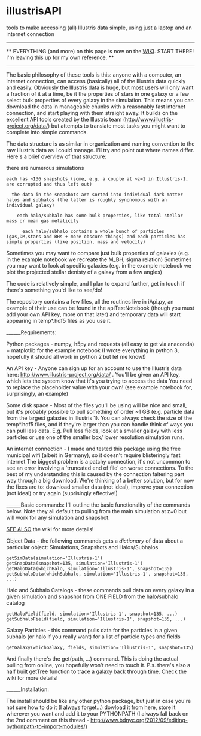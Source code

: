 # illustrisAPI
tools to make accessing (all) Illustris data simple, using just a laptop and an internet connection

__________________________________________________________________________
** EVERYTHING (and more) on this page is now on the [WIKI](https://github.com/zpenoyre/illustrisAPI/wiki). START THERE! I'm leaving this up for my own reference. **
__________________________________________________________________________

The basic philosophy of these tools is this:
  anyone with a computer, an internet connection, can access (basically) all of the Illustris data quickly and easily.
Obviously the Illustris data is huge, but most users will only want a fraction of it at a time, be it the properties of stars in one galaxy or a few select bulk properties of every galaxy in the simulation.
This means you can download the data in manageable chunks with a reasonably fast internet connection, and start playing with them straight away.
It builds on the excellent API tools created by the Illustris team (http://www.illustris-project.org/data/) but attempts to translate most tasks you might want to complete into simple commands.

The data structure is as similar in organization and naming convention to the raw illustris data as I could manage. I'll try and point out where names differ. Here's a brief overview of that structure:

  there are numerous simulations
  
    each has ~136 snapshots (some, e.g. a couple at ~z=1 in Illustris-1, are corrupted and thus left out)
    
      the data in the snapshots are sorted into individual dark matter halos and subhalos (the latter is roughly synonomous with an individual galaxy)
      
        each halo/subhalo has some bulk properties, like total stellar mass or mean gas metalicity
        
          each halo/subhalo contains a whole bunch of particles (gas,DM,stars and BHs + more obscure things) and each particles has simple properties (like position, mass and velocity)

Sometimes you may want to compare just bulk properties of galaxies (e.g. in the example notebook we recreate the M_BH, sigma relation)
Sometimes you may want to look at specific galaxies (e.g. in the example notebook we plot the projected stellar denisty of a galaxy from a few angles)

The code is relatively simple, and I plan to expand further, get in touch if there's something you'd like to see/do!

The repository contains a few files, all the routines live in iApi.py, an example of their use can be found in the apiTestNotebook (though you must add your own API key, more on that later) and temporary data will start appearing in temp*.hdf5 files as you use it.

______Requirements:

Python packages - numpy, h5py and requests (all easy to get via anaconda) + matplotlib for the example notebook
    (I wrote everything in python 3, hopefully it should all work in python 2 but let me know!)

An API key - Anyone can sign up for an account to use the Illustris data here: http://www.illustris-project.org/data/ .
    You'll be given an API key, which lets the system know that it's you trying to access the data
    You need to replace the placeholder value with your own! (see example notebook for, surprisingly, an example)

Some disk space - Most of the files you'll be using will be nice and small, but it's probably possible to pull something of order ~1 GB (e.g. particle data from the largest galaxies in Illustris 1). 
    You can always check the size of the temp*.hdf5 files, and if they're larger than you can handle think of ways you can pull less data.
    E.g. Pull less fields, look at a smaller galaxy with less particles or use one of the smaller box/ lower resolution simulation runs.

An internet connection - I made and tested this package using the free municipal wifi (albeit in Germany), so it doesn't require blisteringly fast internet
    The biggest problem is a patchy connection, it's not uncommon to see an error involving a 'truncated end of file' on worse connections.
    To the best of my understanding this is caused by the connection faltering part way through a big download.
    We're thinking of a better solution, but for now the fixes are to: download smaller data (not ideal), improve your connection (not ideal) or try again (suprisingly effective!)


______Basic commands:
I'll outline the basic functionality of the commands below. Note they all default to pulling from the main simulation at z=0 but will work for any simulation and snapshot.

[SEE ALSO](https://github.com/zpenoyre/illustrisAPI/wiki) the wiki for more details!
  
  Object Data - the following commands gets a *dictionary* of data about a particular object: Simulations, Snapshots and Halos/Subhalos
  
    getSimData(simulation='Illustris-1') 
    getSnapData(snapshot=135, simulation='Illustris-1')
    getHaloData(whichHalo, simulation='Illustris-1', snapshot=135)
    getSubhaloData(whichSubhalo, simulation='Illustris-1', snapshot=135, ...)
    
  Halo and Subhalo Catalogs - these commands pull data on every galaxy in a given simulation and snapshot from ONE FIELD from the halo/subhalo catalog
  
    getHaloField(field, simulation='Illustris-1', snapshot=135, ...)
    getSubhaloField(field, simulation='Illustris-1', snapshot=135, ...)
    
  Galaxy Particles - this command pulls data for the particles in a given subhalo (or halo if you really want) for a list of particle types and fields
  
    getGalaxy(whichGalaxy, fields, simulation='Illustris-1', snapshot=135)
    
  And finally there's the get(path, ...) command. This is doing the actual pulling from online, you hopefully won't need to touch it.
  P.s. there's also a half built getTree function to trace a galaxy back through time. Check the wiki for more details!
    
______Installation:
      
The install should be like any other python package, but just in case you're not sure how to do it (I always forget...) dowload it from here, store it wherever you want and add it to your PYTHONPATH (I always fall back on the 2nd comment on this thread - http://www.bdnyc.org/2012/09/editing-pythonpath-to-import-modules/)
